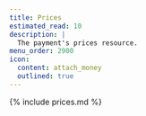 ```yaml
---
title: Prices
estimated_read: 10
description: |
  The payment's prices resource.
menu_order: 2900
icon:
  content: attach_money
  outlined: true
---
```


{% include prices.md %}
